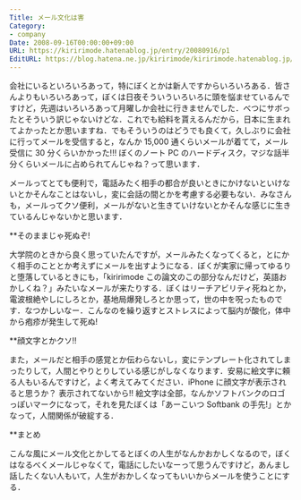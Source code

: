 ```yaml
---
Title: メール文化は害
Category:
- company
Date: 2008-09-16T00:00:00+09:00
URL: https://kiririmode.hatenablog.jp/entry/20080916/p1
EditURL: https://blog.hatena.ne.jp/kiririmode/kiririmode.hatenablog.jp/atom/entry/8454420450078214179
---
```



会社にいるといろいろあって，特にぼくとかは新人ですからいろいろある．皆さんよりもいろいろあって，ぼくは日夜そういういろいろに頭を悩ませているんですけど，先週はいろいろあって月曜しか会社に行きませんでした．べつにサボったとそういう訳じゃないけどな．これでも給料を貰えるんだから，日本に生まれてよかったとか思いますね．でもそういうのはどうでも良くて，久しぶりに会社に行ってメールを受信すると，なんか 15,000 通くらいメールが着てて，メール受信に 30 分くらいかかった!!! ぼくのノート PC のハードディスク，マジな話半分くらいメールに占められてんじゃね？って思います．

メールってとても便利で，電話みたく相手の都合が良いときにかけないといけないとかそんなことはないし，変に会話の間とかを考慮する必要もない．みなさんも，メールってクソ便利，メールがないと生きていけないとかそんな感じに生きているんじゃないかと思います．

**そのままじゃ死ぬぞ!

大学院のときから良く思っていたんですが，メールみたくなってくると，とにかく相手のこととか考えずにメールを出すようになる．ぼくが実家に帰ってゆるりと堕落しているときにも，「kiririmode この論文のこの部分なんだけど，英語おかしくね？」みたいなメールが来たりする．ぼくはリーチアビリティ死ねとか，電波根絶やしにしろとか，基地局爆発しろとか思って，世の中を呪ったものです．なつかしいなー．こんなのを繰り返すとストレスによって脳内が酸化，体中から疱疹が発生して死ぬ!

**顔文字とかクソ!!

また，メールだと相手の感覚とか伝わらないし，変にテンプレート化されてしまったりして，人間とやりとりしている感じがしなくなります．安易に絵文字に頼る人もいるんですけど，よく考えてみてください．iPhone に顔文字が表示されると思うか？
表示されてないから!! 絵文字は全部，なんかソフトバンクのロゴっぽいマークになって，それを見たぼくは「あーこいつ Softbank の手先!」とかなって，人間関係が破綻する．

**まとめ

こんな風にメール文化とかしてるとぼくの人生がなんかおかしくなるので，ぼくはなるべくメールじゃなくて，電話にしたいなーって思うんですけど，あんまし話したくない人もいて，人生がおかしくなってもいいからメールを使うことにする．
